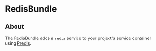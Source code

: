 # RedisBundle #

## About ##

The RedisBundle adds a `redis` service to your project's service container using [Predis](http://github.com/nrk/predis).
